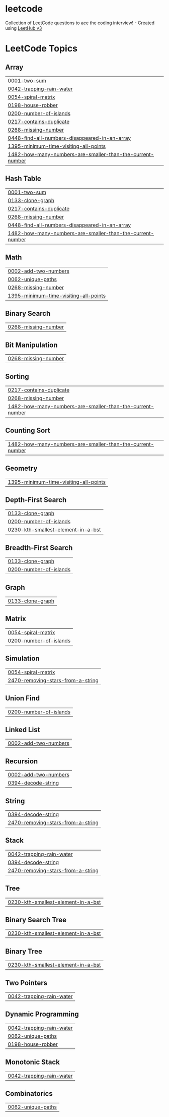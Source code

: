 # leetcode
Collection of LeetCode questions to ace the coding interview! - Created using [LeetHub v3](https://github.com/raphaelheinz/LeetHub-3.0)

<!---LeetCode Topics Start-->
# LeetCode Topics
## Array
|  |
| ------- |
| [0001-two-sum](https://github.com/thomasnol/leetcode/tree/master/0001-two-sum) |
| [0042-trapping-rain-water](https://github.com/thomasnol/leetcode/tree/master/0042-trapping-rain-water) |
| [0054-spiral-matrix](https://github.com/thomasnol/leetcode/tree/master/0054-spiral-matrix) |
| [0198-house-robber](https://github.com/thomasnol/leetcode/tree/master/0198-house-robber) |
| [0200-number-of-islands](https://github.com/thomasnol/leetcode/tree/master/0200-number-of-islands) |
| [0217-contains-duplicate](https://github.com/thomasnol/leetcode/tree/master/0217-contains-duplicate) |
| [0268-missing-number](https://github.com/thomasnol/leetcode/tree/master/0268-missing-number) |
| [0448-find-all-numbers-disappeared-in-an-array](https://github.com/thomasnol/leetcode/tree/master/0448-find-all-numbers-disappeared-in-an-array) |
| [1395-minimum-time-visiting-all-points](https://github.com/thomasnol/leetcode/tree/master/1395-minimum-time-visiting-all-points) |
| [1482-how-many-numbers-are-smaller-than-the-current-number](https://github.com/thomasnol/leetcode/tree/master/1482-how-many-numbers-are-smaller-than-the-current-number) |
## Hash Table
|  |
| ------- |
| [0001-two-sum](https://github.com/thomasnol/leetcode/tree/master/0001-two-sum) |
| [0133-clone-graph](https://github.com/thomasnol/leetcode/tree/master/0133-clone-graph) |
| [0217-contains-duplicate](https://github.com/thomasnol/leetcode/tree/master/0217-contains-duplicate) |
| [0268-missing-number](https://github.com/thomasnol/leetcode/tree/master/0268-missing-number) |
| [0448-find-all-numbers-disappeared-in-an-array](https://github.com/thomasnol/leetcode/tree/master/0448-find-all-numbers-disappeared-in-an-array) |
| [1482-how-many-numbers-are-smaller-than-the-current-number](https://github.com/thomasnol/leetcode/tree/master/1482-how-many-numbers-are-smaller-than-the-current-number) |
## Math
|  |
| ------- |
| [0002-add-two-numbers](https://github.com/thomasnol/leetcode/tree/master/0002-add-two-numbers) |
| [0062-unique-paths](https://github.com/thomasnol/leetcode/tree/master/0062-unique-paths) |
| [0268-missing-number](https://github.com/thomasnol/leetcode/tree/master/0268-missing-number) |
| [1395-minimum-time-visiting-all-points](https://github.com/thomasnol/leetcode/tree/master/1395-minimum-time-visiting-all-points) |
## Binary Search
|  |
| ------- |
| [0268-missing-number](https://github.com/thomasnol/leetcode/tree/master/0268-missing-number) |
## Bit Manipulation
|  |
| ------- |
| [0268-missing-number](https://github.com/thomasnol/leetcode/tree/master/0268-missing-number) |
## Sorting
|  |
| ------- |
| [0217-contains-duplicate](https://github.com/thomasnol/leetcode/tree/master/0217-contains-duplicate) |
| [0268-missing-number](https://github.com/thomasnol/leetcode/tree/master/0268-missing-number) |
| [1482-how-many-numbers-are-smaller-than-the-current-number](https://github.com/thomasnol/leetcode/tree/master/1482-how-many-numbers-are-smaller-than-the-current-number) |
## Counting Sort
|  |
| ------- |
| [1482-how-many-numbers-are-smaller-than-the-current-number](https://github.com/thomasnol/leetcode/tree/master/1482-how-many-numbers-are-smaller-than-the-current-number) |
## Geometry
|  |
| ------- |
| [1395-minimum-time-visiting-all-points](https://github.com/thomasnol/leetcode/tree/master/1395-minimum-time-visiting-all-points) |
## Depth-First Search
|  |
| ------- |
| [0133-clone-graph](https://github.com/thomasnol/leetcode/tree/master/0133-clone-graph) |
| [0200-number-of-islands](https://github.com/thomasnol/leetcode/tree/master/0200-number-of-islands) |
| [0230-kth-smallest-element-in-a-bst](https://github.com/thomasnol/leetcode/tree/master/0230-kth-smallest-element-in-a-bst) |
## Breadth-First Search
|  |
| ------- |
| [0133-clone-graph](https://github.com/thomasnol/leetcode/tree/master/0133-clone-graph) |
| [0200-number-of-islands](https://github.com/thomasnol/leetcode/tree/master/0200-number-of-islands) |
## Graph
|  |
| ------- |
| [0133-clone-graph](https://github.com/thomasnol/leetcode/tree/master/0133-clone-graph) |
## Matrix
|  |
| ------- |
| [0054-spiral-matrix](https://github.com/thomasnol/leetcode/tree/master/0054-spiral-matrix) |
| [0200-number-of-islands](https://github.com/thomasnol/leetcode/tree/master/0200-number-of-islands) |
## Simulation
|  |
| ------- |
| [0054-spiral-matrix](https://github.com/thomasnol/leetcode/tree/master/0054-spiral-matrix) |
| [2470-removing-stars-from-a-string](https://github.com/thomasnol/leetcode/tree/master/2470-removing-stars-from-a-string) |
## Union Find
|  |
| ------- |
| [0200-number-of-islands](https://github.com/thomasnol/leetcode/tree/master/0200-number-of-islands) |
## Linked List
|  |
| ------- |
| [0002-add-two-numbers](https://github.com/thomasnol/leetcode/tree/master/0002-add-two-numbers) |
## Recursion
|  |
| ------- |
| [0002-add-two-numbers](https://github.com/thomasnol/leetcode/tree/master/0002-add-two-numbers) |
| [0394-decode-string](https://github.com/thomasnol/leetcode/tree/master/0394-decode-string) |
## String
|  |
| ------- |
| [0394-decode-string](https://github.com/thomasnol/leetcode/tree/master/0394-decode-string) |
| [2470-removing-stars-from-a-string](https://github.com/thomasnol/leetcode/tree/master/2470-removing-stars-from-a-string) |
## Stack
|  |
| ------- |
| [0042-trapping-rain-water](https://github.com/thomasnol/leetcode/tree/master/0042-trapping-rain-water) |
| [0394-decode-string](https://github.com/thomasnol/leetcode/tree/master/0394-decode-string) |
| [2470-removing-stars-from-a-string](https://github.com/thomasnol/leetcode/tree/master/2470-removing-stars-from-a-string) |
## Tree
|  |
| ------- |
| [0230-kth-smallest-element-in-a-bst](https://github.com/thomasnol/leetcode/tree/master/0230-kth-smallest-element-in-a-bst) |
## Binary Search Tree
|  |
| ------- |
| [0230-kth-smallest-element-in-a-bst](https://github.com/thomasnol/leetcode/tree/master/0230-kth-smallest-element-in-a-bst) |
## Binary Tree
|  |
| ------- |
| [0230-kth-smallest-element-in-a-bst](https://github.com/thomasnol/leetcode/tree/master/0230-kth-smallest-element-in-a-bst) |
## Two Pointers
|  |
| ------- |
| [0042-trapping-rain-water](https://github.com/thomasnol/leetcode/tree/master/0042-trapping-rain-water) |
## Dynamic Programming
|  |
| ------- |
| [0042-trapping-rain-water](https://github.com/thomasnol/leetcode/tree/master/0042-trapping-rain-water) |
| [0062-unique-paths](https://github.com/thomasnol/leetcode/tree/master/0062-unique-paths) |
| [0198-house-robber](https://github.com/thomasnol/leetcode/tree/master/0198-house-robber) |
## Monotonic Stack
|  |
| ------- |
| [0042-trapping-rain-water](https://github.com/thomasnol/leetcode/tree/master/0042-trapping-rain-water) |
## Combinatorics
|  |
| ------- |
| [0062-unique-paths](https://github.com/thomasnol/leetcode/tree/master/0062-unique-paths) |
<!---LeetCode Topics End-->